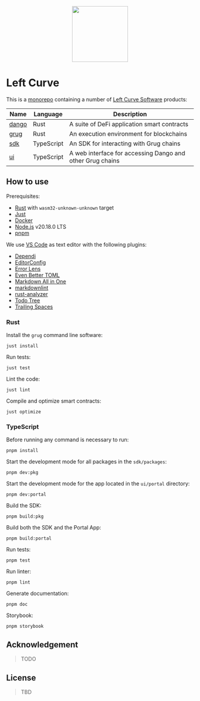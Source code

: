 <div align="center">
  <img src="book/left-curve.svg" width="150" styles="">
</div>

# Left Curve

This is a [monorepo](https://en.wikipedia.org/wiki/Monorepo) containing a number of [Left Curve Software](https://x.com/leftCurveSoft) products:

| Name              | Language   | Description                                               |
| ----------------- | ---------- | --------------------------------------------------------- |
| [dango](./dango/) | Rust       | A suite of DeFi application smart contracts               |
| [grug](./grug/)   | Rust       | An execution environment for blockchains                  |
| [sdk](./sdk/)     | TypeScript | An SDK for interacting with Grug chains                   |
| [ui](./ui/)       | TypeScript | A web interface for accessing Dango and other Grug chains |

## How to use

Prerequisites:

- [Rust](https://rustup.rs/) with `wasm32-unknown-unknown` target
- [Just](https://just.systems/man/en/)
- [Docker](https://docs.docker.com/engine/install/)
- [Node.js](https://nodejs.org/en/download/) v20.18.0 LTS
- [pnpm](https://pnpm.io/)

We use [VS Code](https://code.visualstudio.com/) as text editor with the following plugins:

- [Dependi](https://marketplace.visualstudio.com/items?itemName=fill-labs.dependi)
- [EditorConfig](https://marketplace.visualstudio.com/items?itemName=EditorConfig.EditorConfig)
- [Error Lens](https://marketplace.visualstudio.com/items?itemName=usernamehw.errorlens)
- [Even Better TOML](https://marketplace.visualstudio.com/items?itemName=tamasfe.even-better-toml)
- [Markdown All in One](https://marketplace.visualstudio.com/items?itemName=yzhang.markdown-all-in-one)
- [markdownlint](https://marketplace.visualstudio.com/items?itemName=DavidAnson.vscode-markdownlint)
- [rust-analyzer](https://marketplace.visualstudio.com/items?itemName=rust-lang.rust-analyzer)
- [Todo Tree](https://marketplace.visualstudio.com/items?itemName=Gruntfuggly.todo-tree)
- [Trailing Spaces](https://marketplace.visualstudio.com/items?itemName=shardulm94.trailing-spaces)

### Rust

Install the `grug` command line software:

```shell
just install
```

Run tests:

```shell
just test
```

Lint the code:

```shell
just lint
```

Compile and optimize smart contracts:

```shell
just optimize
```

### TypeScript

Before running any command is necessary to run:

```shell
pnpm install
```

Start the development mode for all packages in the `sdk/packages`:

```shell
pnpm dev:pkg
```

Start the development mode for the app located in the `ui/portal` directory:

```shell
pnpm dev:portal
```

Build the SDK:

```shell
pnpm build:pkg
```

Build both the SDK and the Portal App:

```shell
pnpm build:portal
```

Run tests:

```shell
pnpm test
```

Run linter:

```shell
pnpm lint
```

Generate documentation:

```shell
pnpm doc
```

Storybook:

```shell
pnpm storybook
```

## Acknowledgement

> TODO

## License

> TBD
